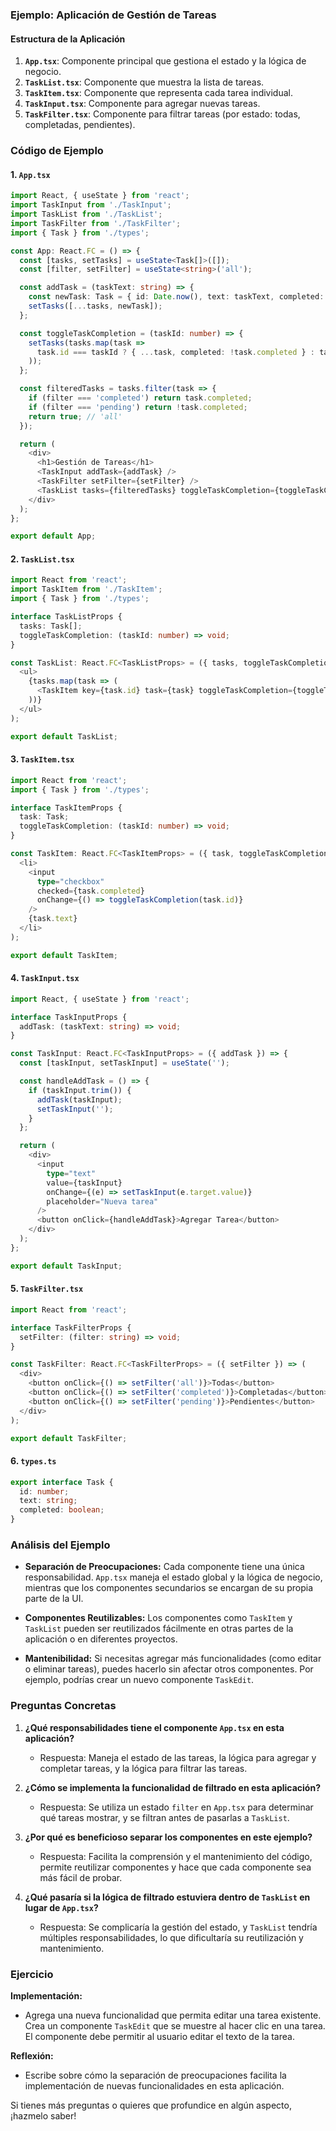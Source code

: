 
### Ejemplo: Aplicación de Gestión de Tareas

#### Estructura de la Aplicación

1. **`App.tsx`**: Componente principal que gestiona el estado y la lógica de negocio.
2. **`TaskList.tsx`**: Componente que muestra la lista de tareas.
3. **`TaskItem.tsx`**: Componente que representa cada tarea individual.
4. **`TaskInput.tsx`**: Componente para agregar nuevas tareas.
5. **`TaskFilter.tsx`**: Componente para filtrar tareas (por estado: todas, completadas, pendientes).

### Código de Ejemplo

#### 1. `App.tsx`

```typescript
import React, { useState } from 'react';
import TaskInput from './TaskInput';
import TaskList from './TaskList';
import TaskFilter from './TaskFilter';
import { Task } from './types';

const App: React.FC = () => {
  const [tasks, setTasks] = useState<Task[]>([]);
  const [filter, setFilter] = useState<string>('all');

  const addTask = (taskText: string) => {
    const newTask: Task = { id: Date.now(), text: taskText, completed: false };
    setTasks([...tasks, newTask]);
  };

  const toggleTaskCompletion = (taskId: number) => {
    setTasks(tasks.map(task => 
      task.id === taskId ? { ...task, completed: !task.completed } : task
    ));
  };

  const filteredTasks = tasks.filter(task => {
    if (filter === 'completed') return task.completed;
    if (filter === 'pending') return !task.completed;
    return true; // 'all'
  });

  return (
    <div>
      <h1>Gestión de Tareas</h1>
      <TaskInput addTask={addTask} />
      <TaskFilter setFilter={setFilter} />
      <TaskList tasks={filteredTasks} toggleTaskCompletion={toggleTaskCompletion} />
    </div>
  );
};

export default App;
```

#### 2. `TaskList.tsx`

```typescript
import React from 'react';
import TaskItem from './TaskItem';
import { Task } from './types';

interface TaskListProps {
  tasks: Task[];
  toggleTaskCompletion: (taskId: number) => void;
}

const TaskList: React.FC<TaskListProps> = ({ tasks, toggleTaskCompletion }) => (
  <ul>
    {tasks.map(task => (
      <TaskItem key={task.id} task={task} toggleTaskCompletion={toggleTaskCompletion} />
    ))}
  </ul>
);

export default TaskList;
```

#### 3. `TaskItem.tsx`

```typescript
import React from 'react';
import { Task } from './types';

interface TaskItemProps {
  task: Task;
  toggleTaskCompletion: (taskId: number) => void;
}

const TaskItem: React.FC<TaskItemProps> = ({ task, toggleTaskCompletion }) => (
  <li>
    <input 
      type="checkbox" 
      checked={task.completed} 
      onChange={() => toggleTaskCompletion(task.id)} 
    />
    {task.text}
  </li>
);

export default TaskItem;
```

#### 4. `TaskInput.tsx`

```typescript
import React, { useState } from 'react';

interface TaskInputProps {
  addTask: (taskText: string) => void;
}

const TaskInput: React.FC<TaskInputProps> = ({ addTask }) => {
  const [taskInput, setTaskInput] = useState('');

  const handleAddTask = () => {
    if (taskInput.trim()) {
      addTask(taskInput);
      setTaskInput('');
    }
  };

  return (
    <div>
      <input 
        type="text" 
        value={taskInput} 
        onChange={(e) => setTaskInput(e.target.value)} 
        placeholder="Nueva tarea" 
      />
      <button onClick={handleAddTask}>Agregar Tarea</button>
    </div>
  );
};

export default TaskInput;
```

#### 5. `TaskFilter.tsx`

```typescript
import React from 'react';

interface TaskFilterProps {
  setFilter: (filter: string) => void;
}

const TaskFilter: React.FC<TaskFilterProps> = ({ setFilter }) => (
  <div>
    <button onClick={() => setFilter('all')}>Todas</button>
    <button onClick={() => setFilter('completed')}>Completadas</button>
    <button onClick={() => setFilter('pending')}>Pendientes</button>
  </div>
);

export default TaskFilter;
```

#### 6. `types.ts`

```typescript
export interface Task {
  id: number;
  text: string;
  completed: boolean;
}
```

### Análisis del Ejemplo

- **Separación de Preocupaciones:** Cada componente tiene una única responsabilidad. `App.tsx` maneja el estado global y la lógica de negocio, mientras que los componentes secundarios se encargan de su propia parte de la UI.
  
- **Componentes Reutilizables:** Los componentes como `TaskItem` y `TaskList` pueden ser reutilizados fácilmente en otras partes de la aplicación o en diferentes proyectos.

- **Mantenibilidad:** Si necesitas agregar más funcionalidades (como editar o eliminar tareas), puedes hacerlo sin afectar otros componentes. Por ejemplo, podrías crear un nuevo componente `TaskEdit`.

### Preguntas Concretas

1. **¿Qué responsabilidades tiene el componente `App.tsx` en esta aplicación?**
   - Respuesta: Maneja el estado de las tareas, la lógica para agregar y completar tareas, y la lógica para filtrar las tareas.

2. **¿Cómo se implementa la funcionalidad de filtrado en esta aplicación?**
   - Respuesta: Se utiliza un estado `filter` en `App.tsx` para determinar qué tareas mostrar, y se filtran antes de pasarlas a `TaskList`.

3. **¿Por qué es beneficioso separar los componentes en este ejemplo?**
   - Respuesta: Facilita la comprensión y el mantenimiento del código, permite reutilizar componentes y hace que cada componente sea más fácil de probar.

4. **¿Qué pasaría si la lógica de filtrado estuviera dentro de `TaskList` en lugar de `App.tsx`?**
   - Respuesta: Se complicaría la gestión del estado, y `TaskList` tendría múltiples responsabilidades, lo que dificultaría su reutilización y mantenimiento.

### Ejercicio

**Implementación:**
- Agrega una nueva funcionalidad que permita editar una tarea existente. Crea un componente `TaskEdit` que se muestre al hacer clic en una tarea. El componente debe permitir al usuario editar el texto de la tarea.

**Reflexión:**
- Escribe sobre cómo la separación de preocupaciones facilita la implementación de nuevas funcionalidades en esta aplicación. 

Si tienes más preguntas o quieres que profundice en algún aspecto, ¡hazmelo saber!
